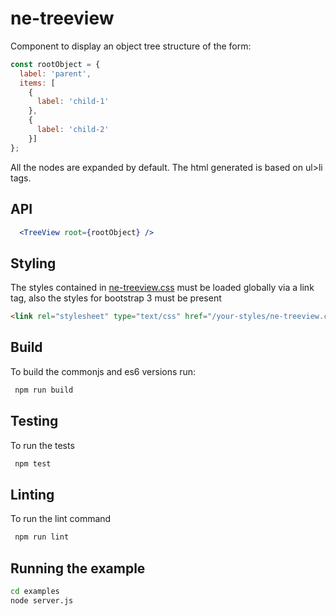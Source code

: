 # ne-treeview

Component to display an object tree structure of the form:

```javascript
const rootObject = {
  label: 'parent',
  items: [
    {
      label: 'child-1'
    },
    {
      label: 'child-2'
    }]
};
```
All the nodes are expanded by default. The html generated is based on ul&gt;li tags.

## API
```jsx
  <TreeView root={rootObject} />
```

## Styling
The styles contained in [ne-treeview.css](./ne-treeview.css) must be loaded globally via a link tag, also the styles for bootstrap 3 must be present 

```html
<link rel="stylesheet" type="text/css" href="/your-styles/ne-treeview.css">
```

## Build
To build the commonjs and es6 versions run:
```bash
 npm run build
```

## Testing
To run the tests
```bash
 npm test
```
## Linting
To run the lint command
```bash
 npm run lint
```
## Running the example
 ```bash
 cd examples
 node server.js
```
